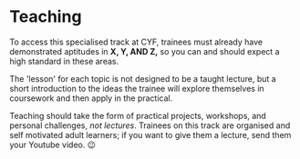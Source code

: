 # Teaching

To access this specialised track at CYF, trainees must already have demonstrated aptitudes in **X, Y, AND Z,** so you can and should expect a high standard in these areas.&#x20;

The 'lesson' for each topic is not designed to be a taught lecture, but a short introduction to the ideas the trainee will explore themselves in coursework and then apply in the practical.

Teaching should take the form of practical projects, workshops, and personal challenges, _not lectures_. Trainees on this track are organised and self motivated adult learners; if you want to give them a lecture, send them your Youtube video. :wink:&#x20;
